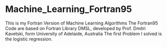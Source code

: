 # Machine_Learning_Fortran95
This is my Fortran Version of Machine Learning Algorithms
The Fortran95 Code are based on Fortran Library DMSL, developed by Prof. Dmitri Kavetski, form University of Adelaide, Australia
The first Problem I solved is the logistic regression.
